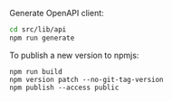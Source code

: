 Generate OpenAPI client:

```bash
cd src/lib/api
npm run generate
```

To publish a new version to npmjs:
```
npm run build
npm version patch --no-git-tag-version
npm publish --access public
```
